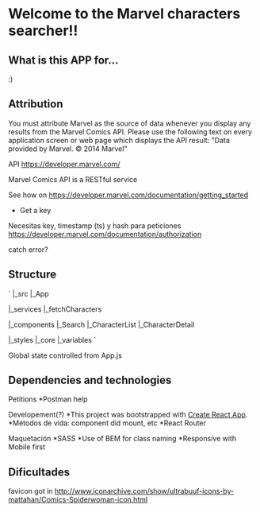 # Welcome to the Marvel characters searcher!!

## What is this APP for...
:)

## Attribution
You must attribute Marvel as the source of data whenever you display any results from the Marvel Comics API. Please use the following text on every application screen or web page which displays the API result:
"Data provided by Marvel. © 2014 Marvel"

API https://developer.marvel.com/

Marvel Comics API is a RESTful service

See how on https://developer.marvel.com/documentation/getting_started
- Get a key

Necesitas key, timestamp (ts) y hash para peticiones https://developer.marvel.com/documentation/authorization


catch error?

## Structure
`
|_src
  |_App

  |_services
    |_fetchCharacters

  |_components
    |_Search
    |_CharacterList
    |_CharacterDetail
  
  |_styles
    |_core
      |_variables
`

Global state controlled from App.js

## Dependencies and technologies
Petitions
*Postman help

Developement(?)
*This project was bootstrapped with [Create React App](https://github.com/facebook/create-react-app).
*Métodos de vida: component did mount, etc
*React Router

Maquetación
*SASS
*Use of BEM for class naming
*Responsive with Mobile first

## Dificultades


favicon got in http://www.iconarchive.com/show/ultrabuuf-icons-by-mattahan/Comics-Spiderwoman-icon.html